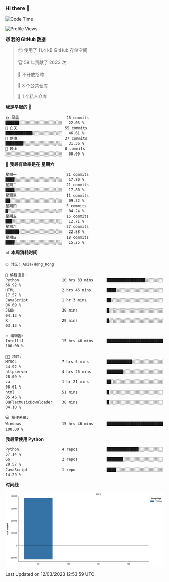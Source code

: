 ### Hi there 👋

<!--
**Mrzqd/Mrzqd** is a ✨ _special_ ✨ repository because its `README.md` (this file) appears on your GitHub profile.

Here are some ideas to get you started:

- 🔭 I’m currently working on ...
- 🌱 I’m currently learning ...
- 👯 I’m looking to collaborate on ...
- 🤔 I’m looking for help with ...
- 💬 Ask me about ...
- 📫 How to reach me: ...
- 😄 Pronouns: ...
- ⚡ Fun fact: ...
-->
<!--START_SECTION:waka-->
![Code Time](http://img.shields.io/badge/Code%20Time-55%20hrs%2017%20mins-blue)

![Profile Views](http://img.shields.io/badge/%E4%B8%AA%E4%BA%BA%E8%B5%84%E6%96%99%E8%A7%82%E7%9C%8B%E6%AC%A1%E6%95%B0-9-blue)

**🐱 我的 GitHub 数据** 

> 📦  使用了 11.4 kB GitHub 存储空间 
 > 
> 🏆 59 年贡献了 2023 次
 > 
> 🚫 不开放招聘
 > 
> 📜 3 个公共仓库 
 > 
> 🔑 1 个私人仓库 
 > 
**我是早起的 🐤** 

```text
🌞 早晨                     26 commits          ██████░░░░░░░░░░░░░░░░░░░   22.03 % 
🌆 白天                     55 commits          ████████████░░░░░░░░░░░░░   46.61 % 
🌃 傍晚                     37 commits          ████████░░░░░░░░░░░░░░░░░   31.36 % 
🌙 晚上                     0 commits           ░░░░░░░░░░░░░░░░░░░░░░░░░   00.00 % 
```
📅 **我最有效率是在 星期六** 

```text
星期一                      21 commits          ████░░░░░░░░░░░░░░░░░░░░░   17.80 % 
星期二                      21 commits          ████░░░░░░░░░░░░░░░░░░░░░   17.80 % 
星期三                      11 commits          ██░░░░░░░░░░░░░░░░░░░░░░░   09.32 % 
星期四                      5 commits           █░░░░░░░░░░░░░░░░░░░░░░░░   04.24 % 
星期五                      15 commits          ███░░░░░░░░░░░░░░░░░░░░░░   12.71 % 
星期六                      27 commits          ██████░░░░░░░░░░░░░░░░░░░   22.88 % 
星期日                      18 commits          ████░░░░░░░░░░░░░░░░░░░░░   15.25 % 
```


📊 **本周消耗时间** 

```text
🕑︎ 时区: Asia/Hong_Kong

💬 编程语言: 
Python                   10 hrs 33 mins      █████████████████░░░░░░░░   66.92 % 
HTML                     2 hrs 46 mins       ████░░░░░░░░░░░░░░░░░░░░░   17.57 % 
JavaScript               1 hr 3 mins         ██░░░░░░░░░░░░░░░░░░░░░░░   06.69 % 
JSON                     39 mins             █░░░░░░░░░░░░░░░░░░░░░░░░   04.13 % 
R                        29 mins             █░░░░░░░░░░░░░░░░░░░░░░░░   03.13 % 

🔥 编辑器: 
IntelliJ                 15 hrs 46 mins      █████████████████████████   100.00 % 

🐱‍💻 项目: 
MYSQL                    7 hrs 5 mins        ███████████░░░░░░░░░░░░░░   44.92 % 
httpserver               4 hrs 26 mins       ███████░░░░░░░░░░░░░░░░░░   28.09 % 
za                       1 hr 21 mins        ██░░░░░░░░░░░░░░░░░░░░░░░   08.61 % 
html                     51 mins             █░░░░░░░░░░░░░░░░░░░░░░░░   05.46 % 
QQFlacMusicDownloader    38 mins             █░░░░░░░░░░░░░░░░░░░░░░░░   04.10 % 

💻 操作系统: 
Windows                  15 hrs 46 mins      █████████████████████████   100.00 % 
```

**我最常使用 Python** 

```text
Python                   4 repos             ██████████████░░░░░░░░░░░   57.14 % 
Go                       2 repos             ███████░░░░░░░░░░░░░░░░░░   28.57 % 
JavaScript               1 repo              ████░░░░░░░░░░░░░░░░░░░░░   14.29 % 
```



**时间线**

![Lines of Code chart](https://raw.githubusercontent.com/Mrzqd/Mrzqd/main/assets/bar_graph.png)


 Last Updated on 12/03/2023 12:53:59 UTC
<!--END_SECTION:waka-->
